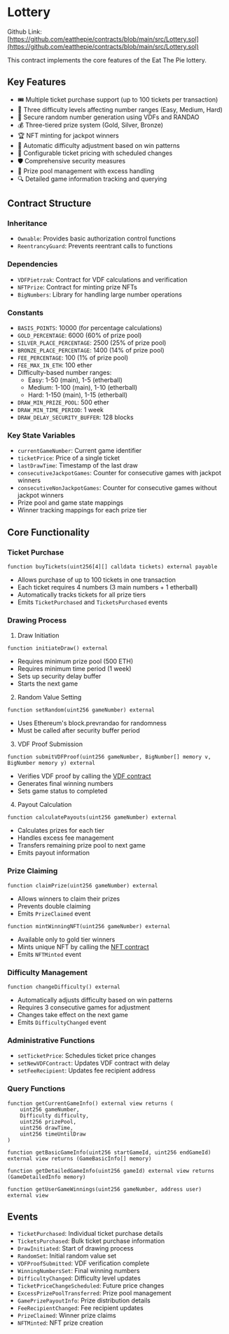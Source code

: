 # Lottery

Github Link: [https://github.com/eatthepie/contracts/blob/main/src/Lottery.sol](https://github.com/eatthepie/contracts/blob/main/src/Lottery.sol)

This contract implements the core features of the Eat The Pie lottery.

## Key Features

- 🎟️ Multiple ticket purchase support (up to 100 tickets per transaction)
- 🔢 Three difficulty levels affecting number ranges (Easy, Medium, Hard)
- 🔐 Secure random number generation using VDFs and RANDAO
- 💰 Three-tiered prize system (Gold, Silver, Bronze)
- 🏆 NFT minting for jackpot winners
- 🔄 Automatic difficulty adjustment based on win patterns
- 💸 Configurable ticket pricing with scheduled changes
- 🛡️ Comprehensive security measures
- 💎 Prize pool management with excess handling
- 🔍 Detailed game information tracking and querying

## Contract Structure

### Inheritance

- `Ownable`: Provides basic authorization control functions
- `ReentrancyGuard`: Prevents reentrant calls to functions

### Dependencies

- `VDFPietrzak`: Contract for VDF calculations and verification
- `NFTPrize`: Contract for minting prize NFTs
- `BigNumbers`: Library for handling large number operations

### Constants

- `BASIS_POINTS`: 10000 (for percentage calculations)
- `GOLD_PERCENTAGE`: 6000 (60% of prize pool)
- `SILVER_PLACE_PERCENTAGE`: 2500 (25% of prize pool)
- `BRONZE_PLACE_PERCENTAGE`: 1400 (14% of prize pool)
- `FEE_PERCENTAGE`: 100 (1% of prize pool)
- `FEE_MAX_IN_ETH`: 100 ether
- Difficulty-based number ranges:
  - Easy: 1-50 (main), 1-5 (etherball)
  - Medium: 1-100 (main), 1-10 (etherball)
  - Hard: 1-150 (main), 1-15 (etherball)
- `DRAW_MIN_PRIZE_POOL`: 500 ether
- `DRAW_MIN_TIME_PERIOD`: 1 week
- `DRAW_DELAY_SECURITY_BUFFER`: 128 blocks

### Key State Variables

- `currentGameNumber`: Current game identifier
- `ticketPrice`: Price of a single ticket
- `lastDrawTime`: Timestamp of the last draw
- `consecutiveJackpotGames`: Counter for consecutive games with jackpot winners
- `consecutiveNonJackpotGames`: Counter for consecutive games without jackpot winners
- Prize pool and game state mappings
- Winner tracking mappings for each prize tier

## Core Functionality

### Ticket Purchase

```solidity
function buyTickets(uint256[4][] calldata tickets) external payable
```

- Allows purchase of up to 100 tickets in one transaction
- Each ticket requires 4 numbers (3 main numbers + 1 etherball)
- Automatically tracks tickets for all prize tiers
- Emits `TicketPurchased` and `TicketsPurchased` events

### Drawing Process

1. Draw Initiation

```solidity
function initiateDraw() external
```

- Requires minimum prize pool (500 ETH)
- Requires minimum time period (1 week)
- Sets up security delay buffer
- Starts the next game

2. Random Value Setting

```solidity
function setRandom(uint256 gameNumber) external
```

- Uses Ethereum's block.prevrandao for randomness
- Must be called after security buffer period

3. VDF Proof Submission

```solidity
function submitVDFProof(uint256 gameNumber, BigNumber[] memory v, BigNumber memory y) external
```

- Verifies VDF proof by calling the [VDF contract](smart-contracts/vdf-contract.md)
- Generates final winning numbers
- Sets game status to completed

4. Payout Calculation

```solidity
function calculatePayouts(uint256 gameNumber) external
```

- Calculates prizes for each tier
- Handles excess fee management
- Transfers remaining prize pool to next game
- Emits payout information

### Prize Claiming

```solidity
function claimPrize(uint256 gameNumber) external
```

- Allows winners to claim their prizes
- Prevents double claiming
- Emits `PrizeClaimed` event

```solidity
function mintWinningNFT(uint256 gameNumber) external
```

- Available only to gold tier winners
- Mints unique NFT by calling the [NFT contract](smart-contracts/nft-contract)
- Emits `NFTMinted` event

### Difficulty Management

```solidity
function changeDifficulty() external
```

- Automatically adjusts difficulty based on win patterns
- Requires 3 consecutive games for adjustment
- Changes take effect on the next game
- Emits `DifficultyChanged` event

### Administrative Functions

- `setTicketPrice`: Schedules ticket price changes
- `setNewVDFContract`: Updates VDF contract with delay
- `setFeeRecipient`: Updates fee recipient address

### Query Functions

```solidity
function getCurrentGameInfo() external view returns (
    uint256 gameNumber,
    Difficulty difficulty,
    uint256 prizePool,
    uint256 drawTime,
    uint256 timeUntilDraw
)
```

```solidity
function getBasicGameInfo(uint256 startGameId, uint256 endGameId) external view returns (GameBasicInfo[] memory)
```

```solidity
function getDetailedGameInfo(uint256 gameId) external view returns (GameDetailedInfo memory)
```

```solidity
function getUserGameWinnings(uint256 gameNumber, address user) external view
```

## Events

- `TicketPurchased`: Individual ticket purchase details
- `TicketsPurchased`: Bulk ticket purchase information
- `DrawInitiated`: Start of drawing process
- `RandomSet`: Initial random value set
- `VDFProofSubmitted`: VDF verification complete
- `WinningNumbersSet`: Final winning numbers
- `DifficultyChanged`: Difficulty level updates
- `TicketPriceChangeScheduled`: Future price changes
- `ExcessPrizePoolTransferred`: Prize pool management
- `GamePrizePayoutInfo`: Prize distribution details
- `FeeRecipientChanged`: Fee recipient updates
- `PrizeClaimed`: Winner prize claims
- `NFTMinted`: NFT prize creation
